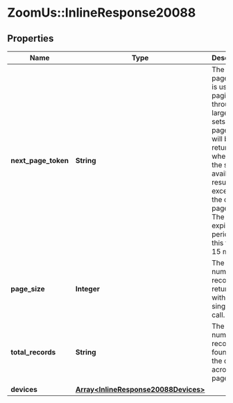 # ZoomUs::InlineResponse20088

## Properties
Name | Type | Description | Notes
------------ | ------------- | ------------- | -------------
**next_page_token** | **String** | The next page token is used to paginate through large result sets. A next page token will be returned whenever the set of available results exceeds the current page size. The expiration period for this token is 15 minutes. | [optional] 
**page_size** | **Integer** | The number of records returned with a single API call. | [optional] 
**total_records** | **String** | The total number of records found for the query across all pages. | [optional] 
**devices** | [**Array&lt;InlineResponse20088Devices&gt;**](InlineResponse20088Devices.md) |  | [optional] 


